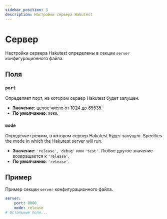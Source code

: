 ```yaml
---
sidebar_position: 3
description: Настройки сервера Hakutest
---
```


# Сервер

Настройки сервера Hakutest определены в секции `server` конфигурационного файла.

## Поля

### `port`

Определяет порт, на котором сервер Hakutest будет запущен.

-   **Значение**: целое число от 1024 до 65535.
-   **По умолчанию**: `8080`.

### `mode`

Определяет режим, в котором сервер Hakutest будет запущен.
Specifies the mode in which the Hakutest server will run.

-   **Значение**: `'release'`, `'debug'` или `'test'`. Любое другое значение возвращается к `'release'`.
-   **По умолчанию**: `'release'`.

## Пример

Пример секции `server` конфигурационного файла.

```yaml title='config.yaml'
server:
    port: 8080
    mode: release
# Остальные поля...
```
